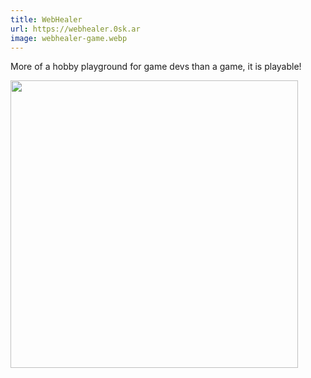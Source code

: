```yaml
---
title: WebHealer
url: https://webhealer.0sk.ar
image: webhealer-game.webp
---
```


More of a hobby playground for game devs than a game, it is playable!

<img loading="lazy" src="/assets/webhealer-game.webp" alt="" width="460">
